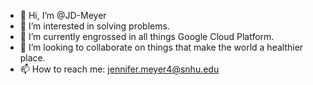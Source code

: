 - 👋 Hi, I’m @JD-Meyer
- 👀 I’m interested in solving problems.
- 🌱 I’m currently engrossed in all things Google Cloud Platform.
- 💞️ I’m looking to collaborate on things that make the world a healthier place.
- 📫 How to reach me: jennifer.meyer4@snhu.edu

<!---
JD-Meyer/JD-Meyer is a ✨ special ✨ repository because its `README.md` (this file) appears on your GitHub profile.
You can click the Preview link to take a look at your changes.
--->
